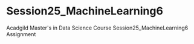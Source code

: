 # Session25_MachineLearning6
Acadgild Master's in Data Science Course Session25_MachineLearning6 Assignment
